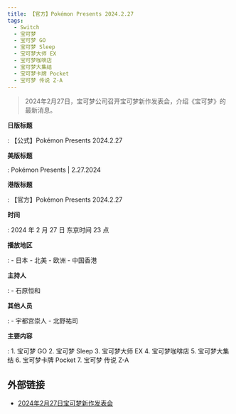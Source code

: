 ```yaml
---
title: 【官方】Pokémon Presents 2024.2.27
tags:
  - Switch
  - 宝可梦
  - 宝可梦 GO
  - 宝可梦 Sleep
  - 宝可梦大师 EX
  - 宝可梦咖啡店
  - 宝可梦大集结
  - 宝可梦卡牌 Pocket
  - 宝可梦 传说 Z-A
---
```


> 2024年2月27日，宝可梦公司召开宝可梦新作发表会，介绍《宝可梦》的最新消息。

**日版标题**

:	【公式】Pokémon Presents 2024.2.27

**美版标题**

:	Pokémon Presents | 2.27.2024

**港版标题**

:	【官方】Pokémon Presents 2024.2.27

**时间**

:	2024 年 2 月 27 日 东京时间 23 点

**播放地区**

:	- 日本
	- 北美
	- 欧洲
	- 中国香港

**主持人**

:	- 石原恒和

**其他人员**

:	- 宇都宫崇人
	- 北野祐司

**主要内容**

:	1. 宝可梦 GO
	2. 宝可梦 Sleep
	3. 宝可梦大师 EX
	4. 宝可梦咖啡店
	5. 宝可梦大集结
	6. 宝可梦卡牌 Pocket
	7. 宝可梦 传说 Z-A

## 外部链接

- [2024年2月27日宝可梦新作发表会](https://www.bilibili.com/video/BV1jK421b7y4/)
